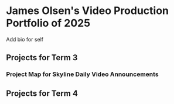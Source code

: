 # James Olsen's Video Production Portfolio of 2025

Add bio for self

## Projects for Term 3

### Project Map for Skyline Daily Video Announcements

## Projects for Term 4
